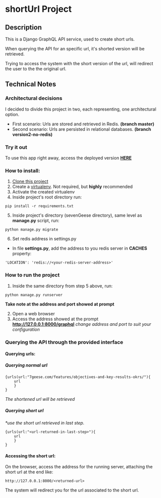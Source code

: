 # shortUrl Project

## Description
This is a Django GraphQL API service, used to create short urls.

When querying the API for an specific url, it's shorted version will be retrieved.

Trying to access the system with the short version of the url, will redirect the user to the the original url.

## Technical Notes
### Architectural decisions

I decided to divide this project in two, each representing, one architectural option.
- First scenario: Urls are stored and retrieved in Redis. **(branch master)**
- Second scenario: Urls are persisted in relational databases. **(branch version2-no-redis)**

### Try it out
To use this app right away, access the deployed version **[HERE](https://wandss-urlshortener.herokuapp.com/graphql)**

### How to install:
1. [Clone this project](https://github.com/wandss/shortenUrl.git)
2. Create a [virtualenv](https://virtualenv.pypa.io/en/latest/). Not required, but **highly** recommended
3. Activate the created virtualenv
4. Inside project's root directory run:
```
pip install -r requirements.txt
```

5. Inside project's directory (sevenGeese directory), same level as **manage.py** script, run:
```
python manage.py migrate
```

6. Set redis address in settings.py
- In file **settings.py**, add the address to you redis server in **CACHES** property:
```
'LOCATION': 'redis://<your-redis-server-address>'
```

### How to run the project
1. Inside the same directory from step 5 above, run:
```
python manage.py runserver
```
**Take note at the address and port showed at prompt**

2. Open a web browser
3. Access the address showed at the prompt **http://127.0.0.1:8000/graphql**
*change address and port to suit your configuration*

### Querying the API through the provided interface
#### Querying urls:
##### Querying normal url
```
{urls(url:"7geese.com/features/objectives-and-key-results-okrs/"){
  	url
	}
}
```
*The shortened url will be retrieved*
##### Querying short url
_*use the short url retrieved in last step._
```
{urls(url:"<url-returned-in-last-step>"){
  	url
	}
}
```

#### Accessing the short url:
On the browser, access the address for the running server, attaching the short url at the end like:
```
http://127.0.0.1:8000/<returned-url>
```
The system will redirect you for the url associated to the short url.
